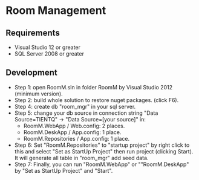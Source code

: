 Room Management
==================================

Requirements
------------
* Visual Studio 12 or greater
* SQL Server 2008 or greater

Development
-----------
* Step 1: open RoomM.sln in folder RoomM by Visual Studio 2012 (minimum version).
* Step 2: build whole solution to restore nuget packages. (click F6).
* Step 4: create db "room_mgr" in your sql server.
* Step 5: change your db source in connection string "Data Source=TIENTQ" -> "Data Source=[your source]" in:
    - RoomM.WebApp / Web.config: 2 places.
    - RoomM.DeskApp / App.config: 1 place.
    - RoomM.Repositories / App.config: 1 place.
* Step 6: Set "RoomM.Repositories" to "startup project" by right click to this and select "Set as StartUp Project" then run project (clicking Start). It will generate all table in "room_mgr" add seed data.
* Step 7: Finally, you can run "RoomM.WebApp" or ""RoomM.DeskApp" by "Set as StartUp Project" and "Start".
